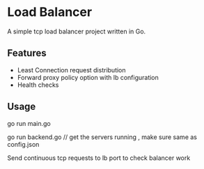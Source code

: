 # Load Balancer

A simple tcp load balancer project written in Go.

## Features
- Least Connection request distribution
- Forward proxy policy option with lb configuration 
- Health checks

## Usage
go run main.go

go run backend.go <port number>  // get the servers running , make sure same as config.json

Send continuous tcp requests to lb port to check balancer work 
